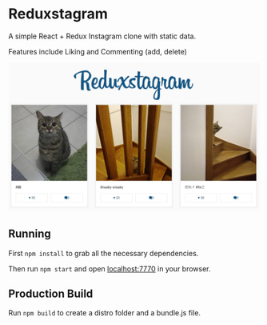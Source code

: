 # Reduxstagram

A simple React + Redux Instagram clone with static data.

Features include Liking and Commenting (add, delete)

![Reduxstagram](reduxstagram.JPG "Reduxstagram")

## Running

First `npm install` to grab all the necessary dependencies. 

Then run `npm start` and open <localhost:7770> in your browser.

## Production Build

Run `npm build` to create a distro folder and a bundle.js file.
